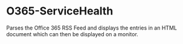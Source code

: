 O365-ServiceHealth
==================

Parses the Office 365 RSS Feed and displays the entries in an HTML document which can then be displayed on a monitor.
